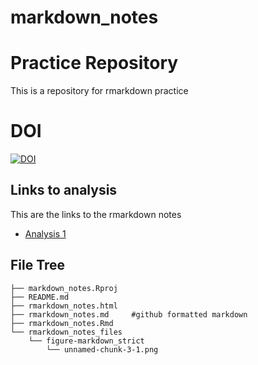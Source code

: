 # markdown_notes
# Practice Repository
This is a repository for rmarkdown practice
# DOI
[![DOI](https://zenodo.org/badge/DOI/10.5281/zenodo.14934771.svg)](https://doi.org/10.5281/zenodo.14934771)
## Links to analysis
This are the links to the rmarkdown notes
- [Analysis 1](rmarkdown_notes.md)



## File Tree

```
├── markdown_notes.Rproj
├── README.md
├── rmarkdown_notes.html
├── rmarkdown_notes.md     #github formatted markdown
├── rmarkdown_notes.Rmd
└── rmarkdown_notes_files
    └── figure-markdown_strict
        └── unnamed-chunk-3-1.png
        
```